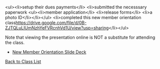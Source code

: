 &lt;ul&gt;&lt;li&gt;setup their dues payments&lt;/li&gt; &lt;li&gt;submitted the necesssary paperwork &lt;ul&gt;&lt;li&gt;member application&lt;/li&gt; &lt;li&gt;release forms&lt;/li&gt; &lt;li&gt;a photo ID&lt;/li&gt;&lt;/li&gt;&lt;/ul&gt; &lt;li&gt;completed this new member orientation class<https://drive.google.com/file/d/0B-ZJTQLuLlUmNzhYeFVRcnhVd1U/view?usp=sharing>&lt;/li&gt;&lt;/ul&gt;

Note that viewing the presentation online is NOT a substitute for attending the class.

-   [New Member Orientation Slide Deck](https://drive.google.com/open?id=0BynqFD678bx2SnBVR3FYZGx0c0E&authuser=0)

[Back to Class List](classes "wikilink")
